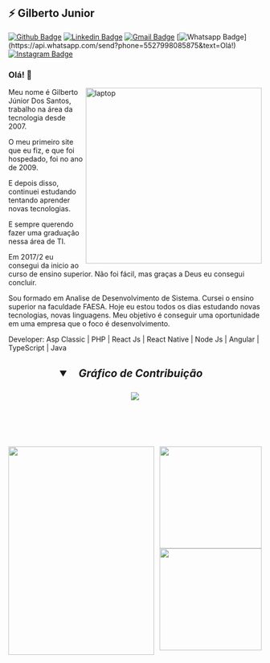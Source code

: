 ## ⚡ Gilberto Junior

[![Github Badge](https://img.shields.io/badge/-Github-000?style=flat-square&logo=Github&logoColor=white&link=https://github.com/nymalone)](https://github.com/giljrsantos)
[![Linkedin Badge](https://img.shields.io/badge/-LinkedIn-blue?style=flat-square&logo=Linkedin&logoColor=white&link=https://www.linkedin.com/in/nykollemalone/)](https://www.linkedin.com/in/gilberto-junior-dos-santos/)
[![Gmail Badge](https://img.shields.io/badge/-Gmail-c14438?style=flat-square&logo=Gmail&logoColor=white&link=mailto:malone.nykolle@gmail.com)](mailto:giljrsantos@gmail.com)
[![Whatsapp Badge](https://img.shields.io/badge/-Whatsapp-4CA143?style=flat-square&labelColor=4CA143&logo=whatsapp&logoColor=white&link=https://api.whatsapp.com/send?phone=5517996784887&text=Olá!)](https://api.whatsapp.com/send?phone=5527998085875&text=Olá!)
[![Instagram Badge](https://img.shields.io/badge/-Instagram-BF008C?style=flat-square&logo=Instagram&logoColor=white&link=https://www.instagram.com/nykollemalone)](https://www.instagram.com/capiaudosul) 

### Olá! 👋

<img src="https://raw.githubusercontent.com/MicaelliMedeiros/micaellimedeiros/master/image/computer-illustration.png" min-width="350px" width="350px" align="right" alt="laptop">

<p align="left">
Meu nome é Gilberto Júnior Dos Santos, trabalho na área da tecnologia desde 2007.

O meu primeiro site que eu fiz, e que foi hospedado, foi no ano de 2009. 

E depois disso, continuei estudando tentando aprender novas tecnologias. 

E sempre querendo fazer uma graduação nessa área de TI.

Em 2017/2 eu consegui da inicio ao curso de ensino superior. Não foi fácil, mas graças a Deus eu consegui concluir.

Sou formado em Analise de Desenvolvimento de Sistema. Cursei o ensino superior na faculdade FAESA. Hoje eu estou todos os dias estudando novas tecnologias, novas linguagens. Meu objetivo é conseguir uma oportunidade em uma empresa que o foco é desenvolvimento.

Developer: Asp Classic | PHP | React Js | React Native | Node Js | Angular | TypeScript | Java
</p>

<h2 align="center">
<details open>
<summary>&ensp; <i>Gráfico de Contribuição</i> &ensp;</summary>
<br>
  
<img align="center" src="https://activity-graph.herokuapp.com/graph?username=giljrsantos&theme=tokyo-night&custom_title=Gilberto Jr - Gráfico de Contribuição&hide_border=true">
  
<br><br>
  
<img align="left" height="415px" width="290px" src="https://github-readme-stats.vercel.app/api/top-langs/?username=giljrsantos&langs_count=8&custom_title=Linguagens Mais Usadas&theme=tokyonight&hide_border=true" >
  
<div align="right">
  
<img height="203px" src="https://github-readme-stats.vercel.app/api?username=giljrsantos&show_icons=true&custom_title=Gilberto Jr - Estatísticas do GitHub&theme=tokyonight&hide_border=true">
  
<img height="203px" src="https://github-readme-streak-stats.herokuapp.com/?user=giljrsantos&theme=tokyonight&hide_border=true">
  
</div>
</details>
